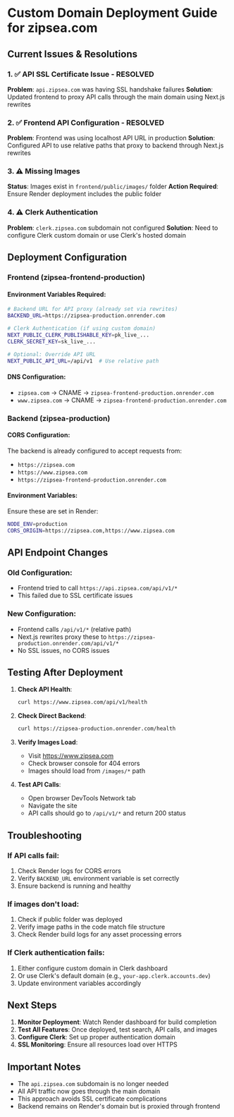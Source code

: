 # Custom Domain Deployment Guide for zipsea.com

## Current Issues & Resolutions

### 1. ✅ API SSL Certificate Issue - RESOLVED
**Problem**: `api.zipsea.com` was having SSL handshake failures
**Solution**: Updated frontend to proxy API calls through the main domain using Next.js rewrites

### 2. ✅ Frontend API Configuration - RESOLVED  
**Problem**: Frontend was using localhost API URL in production
**Solution**: Configured API to use relative paths that proxy to backend through Next.js rewrites

### 3. ⚠️ Missing Images
**Status**: Images exist in `frontend/public/images/` folder
**Action Required**: Ensure Render deployment includes the public folder

### 4. ⚠️ Clerk Authentication 
**Problem**: `clerk.zipsea.com` subdomain not configured
**Solution**: Need to configure Clerk custom domain or use Clerk's hosted domain

## Deployment Configuration

### Frontend (zipsea-frontend-production)

#### Environment Variables Required:
```bash
# Backend URL for API proxy (already set via rewrites)
BACKEND_URL=https://zipsea-production.onrender.com

# Clerk Authentication (if using custom domain)
NEXT_PUBLIC_CLERK_PUBLISHABLE_KEY=pk_live_...
CLERK_SECRET_KEY=sk_live_...

# Optional: Override API URL
NEXT_PUBLIC_API_URL=/api/v1  # Use relative path
```

#### DNS Configuration:
- `zipsea.com` → CNAME → `zipsea-frontend-production.onrender.com`
- `www.zipsea.com` → CNAME → `zipsea-frontend-production.onrender.com`

### Backend (zipsea-production)

#### CORS Configuration:
The backend is already configured to accept requests from:
- `https://zipsea.com`
- `https://www.zipsea.com`
- `https://zipsea-frontend-production.onrender.com`

#### Environment Variables:
Ensure these are set in Render:
```bash
NODE_ENV=production
CORS_ORIGIN=https://zipsea.com,https://www.zipsea.com
```

## API Endpoint Changes

### Old Configuration:
- Frontend tried to call `https://api.zipsea.com/api/v1/*`
- This failed due to SSL certificate issues

### New Configuration:
- Frontend calls `/api/v1/*` (relative path)
- Next.js rewrites proxy these to `https://zipsea-production.onrender.com/api/v1/*`
- No SSL issues, no CORS issues

## Testing After Deployment

1. **Check API Health**:
   ```bash
   curl https://www.zipsea.com/api/v1/health
   ```

2. **Check Direct Backend**:
   ```bash
   curl https://zipsea-production.onrender.com/health
   ```

3. **Verify Images Load**:
   - Visit https://www.zipsea.com
   - Check browser console for 404 errors
   - Images should load from `/images/*` path

4. **Test API Calls**:
   - Open browser DevTools Network tab
   - Navigate the site
   - API calls should go to `/api/v1/*` and return 200 status

## Troubleshooting

### If API calls fail:
1. Check Render logs for CORS errors
2. Verify `BACKEND_URL` environment variable is set correctly
3. Ensure backend is running and healthy

### If images don't load:
1. Check if public folder was deployed
2. Verify image paths in the code match file structure
3. Check Render build logs for any asset processing errors

### If Clerk authentication fails:
1. Either configure custom domain in Clerk dashboard
2. Or use Clerk's default domain (e.g., `your-app.clerk.accounts.dev`)
3. Update environment variables accordingly

## Next Steps

1. **Monitor Deployment**: Watch Render dashboard for build completion
2. **Test All Features**: Once deployed, test search, API calls, and images
3. **Configure Clerk**: Set up proper authentication domain
4. **SSL Monitoring**: Ensure all resources load over HTTPS

## Important Notes

- The `api.zipsea.com` subdomain is no longer needed
- All API traffic now goes through the main domain
- This approach avoids SSL certificate complications
- Backend remains on Render's domain but is proxied through frontend